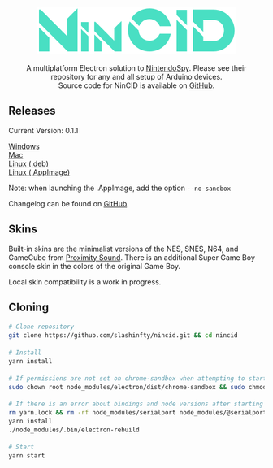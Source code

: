 <p align="center">
<img src="docs/nincid.png"><br><br>
A multiplatform Electron solution to <a href="https://github.com/jaburns/NintendoSpy">NintendoSpy</a>. Please see their repository for any and all setup of Arduino devices.<br>
Source code for NinCID is available on <a href="https://github.com/slashinfty/nincid">GitHub</a>.
</p>

## Releases

Current Version: 0.1.1

<a href="https://github.com/slashinfty/nincid/releases/latest/download/NinCID_Setup_0.1.1.exe">Windows</a><br>
<a href="https://github.com/slashinfty/nincid/releases/latest/download/NinCID-0.1.1.dmg">Mac</a><br>
<a href="https://github.com/slashinfty/nincid/releases/latest/download/nincid_0.1.1_amd64.deb">Linux (.deb)</a><br>
<a href="https://github.com/slashinfty/nincid/releases/latest/download/NinCID-0.1.1.AppImage">Linux (.AppImage)</a>

Note: when launching the .AppImage, add the option `--no-sandbox`

Changelog can be found on [GitHub](changelog.md).

## Skins
Built-in skins are the minimalist versions of the NES, SNES, N64, and GameCube from [Proximity Sound](https://proximitysound.com/skins/). There is an additional Super Game Boy console skin in the colors of the original Game Boy.

Local skin compatibility is a work in progress.

## Cloning
```bash
# Clone repository
git clone https://github.com/slashinfty/nincid.git && cd nincid

# Install
yarn install

# If permissions are not set on chrome-sandbox when attempting to start
sudo chown root node_modules/electron/dist/chrome-sandbox && sudo chmod 4755 node_modules/electron/dist/chrome-sandbox

# If there is an error about bindings and node versions after starting
rm yarn.lock && rm -rf node_modules/serialport node_modules/@serialport
yarn install
./node_modules/.bin/electron-rebuild

# Start
yarn start
```